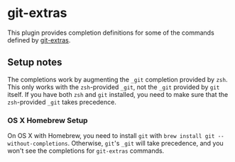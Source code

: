 # git-extras

This plugin provides completion definitions for some of the commands defined by [git-extras](http://github.com/tj/git-extras).

##  Setup notes

The completions work by augmenting the `_git` completion provided by `zsh`. This only works with the `zsh`-provided `_git`, not the `_git` provided by `git` itself. If you have both `zsh` and `git` installed, you need to make sure that the `zsh`-provided `_git` takes precedence.

### OS X Homebrew Setup

On OS X with Homebrew, you need to install `git` with `brew install git --without-completions`. Otherwise, `git`'s `_git` will take precedence, and you won't see the completions for `git-extras` commands.
